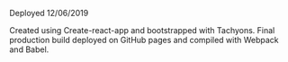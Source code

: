 Deployed 12/06/2019


Created using Create-react-app and bootstrapped with Tachyons. Final production build deployed on GitHub pages and compiled with Webpack and Babel.
